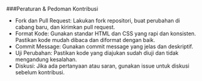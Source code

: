 ###Peraturan & Pedoman Kontribusi
* Fork dan Pull Request: Lakukan fork repositori, buat perubahan di cabang baru, dan kirimkan pull request.
* Format Kode: Gunakan standar HTML dan CSS yang rapi dan konsisten. Pastikan kode mudah dibaca dan diformat dengan baik.
* Commit Message: Gunakan commit message yang jelas dan deskriptif.
* Uji Perubahan: Pastikan kode yang diajukan sudah diuji dan tidak mengandung kesalahan.
* Diskusi: Jika ada pertanyaan atau saran, gunakan issue untuk diskusi sebelum kontribusi.
